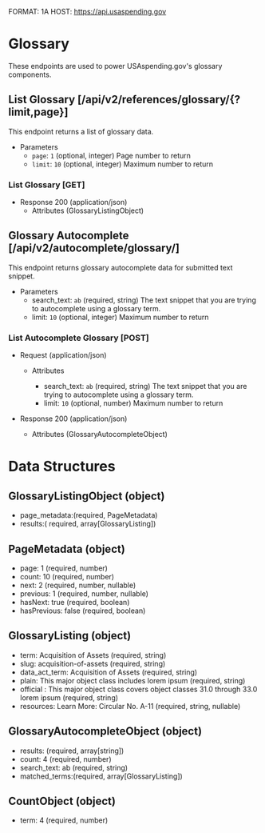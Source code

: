 FORMAT: 1A
HOST: https://api.usaspending.gov

# Glossary

These endpoints are used to power USAspending.gov's glossary components. 



## List Glossary [/api/v2/references/glossary/{?limit,page}]

This endpoint returns a list of glossary data.

+ Parameters
    + `page`: `1` (optional, integer)
        Page number to return
    + `limit`: `10` (optional, integer)
        Maximum number to return

### List Glossary [GET]

+ Response 200 (application/json)
    + Attributes (GlossaryListingObject)

## Glossary Autocomplete [/api/v2/autocomplete/glossary/]

This endpoint returns glossary autocomplete data for submitted text snippet.


+ Parameters
    + search_text: `ab` (required, string)
        The text snippet that you are trying to autocomplete using a glossary term.
    + limit: `10` (optional, integer)
        Maximum number to return

### List Autocomplete Glossary [POST]

+ Request (application/json)

    + Attributes

        + search_text: `ab` (required, string)
        The text snippet that you are trying to autocomplete using a glossary term.
        + limit: `10` (optional, number)
        Maximum number to return
        
+ Response 200 (application/json)
    + Attributes (GlossaryAutocompleteObject)


# Data Structures

## GlossaryListingObject (object)
+ page_metadata:(required, PageMetadata)
+ results:( required, array[GlossaryListing])

## PageMetadata (object)
+ page: 1 (required, number)
+ count: 10 (required, number)
+ next: 2 (required, number, nullable)
+ previous: 1 (required, number, nullable)
+ hasNext: true (required, boolean)
+ hasPrevious: false (required, boolean)

## GlossaryListing (object)
+ term: Acquisition of Assets (required, string)
+ slug: acquisition-of-assets (required, string)
+ data_act_term: Acquisition of Assets (required, string)
+ plain: This major object class includes lorem ipsum (required, string)
+ official : This major object class covers object classes 31.0 through 33.0 lorem ipsum (required, string)
+ resources: Learn More: Circular No. A-11 (required, string, nullable)

## GlossaryAutocompleteObject (object)
+ results: (required, array[string])
+ count: 4 (required, number)
+ search_text: ab (required, string)
+ matched_terms:(required, array[GlossaryListing])

## CountObject (object)
+ term: 4 (required, number)

